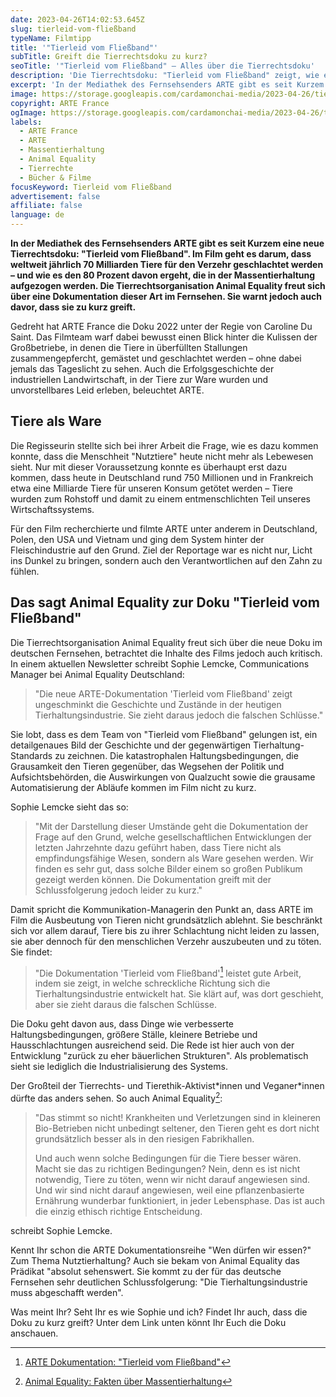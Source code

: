 ```yaml
---
date: 2023-04-26T14:02:53.645Z
slug: tierleid-vom-fließband
typeName: Filmtipp
title: '"Tierleid vom Fließband"'
subTitle: Greift die Tierrechtsdoku zu kurz?
seoTitle: '"Tierleid vom Fließband" – Alles über die Tierrechtsdoku'
description: 'Die Tierrechtsdoku: "Tierleid vom Fließband" zeigt, wie es den Tieren in der Massentierhaltung ergeht. Erfahrt jetzt alles über den Film und was Animal Equality davon hält!'
excerpt: 'In der Mediathek des Fernsehsenders ARTE gibt es seit Kurzem die Tierrechtsdoku: "Tierleid vom Fließband". Im Film geht es darum, dass weltweit jährlich 70 Milliarden Tiere für den Verzehr geschlachtet werden – und wie es ihnen ergeht. Die Tierrechtsorganisation Animal Equality freut sich über die Dokumentation und warnt zugleich davor, dass sie zu kurz greift.'
image: https://storage.googleapis.com/cardamonchai-media/2023-04-26/tierleid-vom-fliessband-arte-jpg-imagine-888888_9a9390_1024_768/640.webp
copyright: ARTE France
ogImage: https://storage.googleapis.com/cardamonchai-media/2023-04-26/tierleid-vom-fliessband-arte-og-jpg-imagine-888888_938c8a_1200_628/640.webp
labels:
  - ARTE France
  - ARTE
  - Massentierhaltung
  - Animal Equality
  - Tierrechte
  - Bücher & Filme
focusKeyword: Tierleid vom Fließband
advertisement: false
affiliate: false
language: de
---
```


**In der Mediathek des Fernsehsenders ARTE gibt es seit Kurzem eine neue Tierrechtsdoku: "Tierleid vom Fließband". Im Film geht es darum, dass weltweit jährlich 70 Milliarden Tiere für den Verzehr geschlachtet werden – und wie es den 80 Prozent davon ergeht, die in der Massentierhaltung aufgezogen werden. Die Tierrechtsorganisation Animal Equality freut sich über eine Dokumentation dieser Art im Fernsehen. Sie warnt jedoch auch davor, dass sie zu kurz greift.**

Gedreht hat ARTE France die Doku 2022 unter der Regie von Caroline Du Saint. Das Filmteam warf dabei bewusst einen Blick hinter die Kulissen der Großbetriebe, in denen die Tiere in überfüllten Stallungen zusammengepfercht, gemästet und geschlachtet werden – ohne dabei jemals das Tageslicht zu sehen. Auch die Erfolgsgeschichte der industriellen Landwirtschaft, in der Tiere zur Ware wurden und unvorstellbares Leid erleben, beleuchtet ARTE.

## Tiere als Ware

Die Regisseurin stellte sich bei ihrer Arbeit die Frage, wie es dazu kommen konnte, dass die Menschheit "Nutztiere" heute nicht mehr als Lebewesen sieht. Nur mit dieser Voraussetzung konnte es überhaupt erst dazu kommen, dass heute in Deutschland rund 750 Millionen und in Frankreich etwa eine Milliarde Tiere für unseren Konsum getötet werden – Tiere wurden zum Rohstoff und damit zu einem entmenschlichten Teil unseres Wirtschaftssystems.

Für den Film recherchierte und filmte ARTE unter anderem in Deutschland, Polen, den USA und Vietnam und ging dem System hinter der Fleischindustrie auf den Grund. Ziel der Reportage war es nicht nur, Licht ins Dunkel zu bringen, sondern auch den Verantwortlichen auf den Zahn zu fühlen.

## Das sagt Animal Equality zur Doku "Tierleid vom Fließband"

Die Tierrechtsorganisation Animal Equality freut sich über die neue Doku im deutschen Fernsehen, betrachtet die Inhalte des Films jedoch auch kritisch. In einem aktuellen Newsletter schreibt Sophie Lemcke, Communications Manager bei Animal Equality Deutschland:

> "Die neue ARTE-Dokumentation 'Tierleid vom Fließband' zeigt ungeschminkt die Geschichte und Zustände in der heutigen Tierhaltungsindustrie. Sie zieht daraus jedoch die falschen Schlüsse."

Sie lobt, dass es dem Team von "Tierleid vom Fließband" gelungen ist, ein detailgenaues Bild der Geschichte und der gegenwärtigen Tierhaltung-Standards zu zeichnen. Die katastrophalen Haltungsbedingungen, die Grausamkeit den Tieren gegenüber, das Wegsehen der Politik und Aufsichtsbehörden, die Auswirkungen von Qualzucht sowie die grausame Automatisierung der Abläufe kommen im Film nicht zu kurz.

Sophie Lemcke sieht das so:

> "Mit der Darstellung dieser Umstände geht die Dokumentation der Frage auf den Grund, welche gesellschaftlichen Entwicklungen der letzten Jahrzehnte dazu geführt haben, dass Tiere nicht als empfindungsfähige Wesen, sondern als Ware gesehen werden. Wir finden es sehr gut, dass solche Bilder einem so großen Publikum gezeigt werden können. Die Dokumentation greift mit der Schlussfolgerung jedoch leider zu kurz."

Damit spricht die Kommunikation-Managerin den Punkt an, dass ARTE im Film die Ausbeutung von Tieren nicht grundsätzlich ablehnt. Sie beschränkt sich vor allem darauf, Tiere bis zu ihrer Schlachtung nicht leiden zu lassen, sie aber dennoch für den menschlichen Verzehr auszubeuten und zu töten. Sie findet:

> "Die Dokumentation 'Tierleid vom Fließband'[^1] leistet gute Arbeit, indem sie zeigt, in welche schreckliche Richtung sich die Tierhaltungsindustrie entwickelt hat. Sie klärt auf, was dort geschieht, aber sie zieht daraus die falschen Schlüsse.

Die Doku geht davon aus, dass Dinge wie verbesserte Haltungsbedingungen, größere Ställe, kleinere Betriebe und Hausschlachtungen ausreichend seid. Die Rede ist hier auch von der Entwicklung "zurück zu eher bäuerlichen Strukturen". Als problematisch sieht sie lediglich die Industrialisierung des Systems.

Der Großteil der Tierrechts- und Tierethik-Aktivist\*innen und Veganer\*innen dürfte das anders sehen. So auch Animal Equality[^2]:

> "Das stimmt so nicht! Krankheiten und Verletzungen sind in kleineren Bio-Betrieben nicht unbedingt seltener, den Tieren geht es dort nicht grundsätzlich besser als in den riesigen Fabrikhallen.
>
> Und auch wenn solche Bedingungen für die Tiere besser wären. Macht sie das zu richtigen Bedingungen? Nein, denn es ist nicht notwendig, Tiere zu töten, wenn wir nicht darauf angewiesen sind. Und wir sind nicht darauf angewiesen, weil eine pflanzenbasierte Ernährung wunderbar funktioniert, in jeder Lebensphase. Das ist auch die einzig ethisch richtige Entscheidung.

schreibt Sophie Lemcke.

Kennt Ihr schon die ARTE Dokumentationsreihe "Wen dürfen wir essen?" Zum Thema Nutztierhaltung? Auch sie bekam von Animal Equality das Prädikat "absolut sehenswert. Sie kommt zu der für das deutsche Fernsehen sehr deutlichen Schlussfolgerung: "Die Tierhaltungsindustrie muss abgeschafft werden".

Was meint Ihr? Seht Ihr es wie Sophie und ich? Findet Ihr auch, dass die Doku zu kurz greift? Unter dem Link unten könnt Ihr Euch die Doku anschauen.

[^1]: [ARTE Dokumentation: "Tierleid vom Fließband"](https://www.arte.tv/de/videos/103028-000-A/tierleid-vom-fliessband/)
[^2]: [Animal Equality: Fakten über Massentierhaltung](https://animalequality.de/blog/fakten-ueber-massentierhaltung-in-deutschland/)

